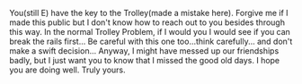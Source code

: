 You(still E) have the key to the Trolley(made a mistake here). Forgive me if I made this public but I don't know how to reach out to you besides through this way. 
In the normal Trolley Problem, if I would you I would see if you can break the rails first...
Be careful with this one too...think carefully... and don't make a swift decision...
Anyway, I might have messed up our friendships badly, but I just want you to know that I missed the good old days.
I hope you are doing well. Truly yours.
